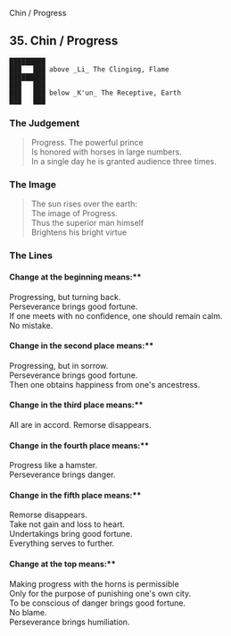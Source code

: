 Chin / Progress
## 35. Chin / Progress
    █████████
    ███   ███ above _Li_ The Clinging, Flame  
    █████████
    ███   ███
    ███   ███ below _K'un_ The Receptive, Earth  
    ███   ███
### The Judgement
> Progress. The powerful prince  
 Is honored with horses in large numbers.  
 In a single day he is granted audience three times.
### The Image
> The sun rises over the earth:  
 The image of Progress.  
 Thus the superior man himself  
 Brightens his bright virtue
### The Lines

#### Change at the beginning means:**  
 Progressing, but turning back.  
 Perseverance brings good fortune.  
 If one meets with no confidence, one should remain calm.  
 No mistake.
#### Change in the second place means:**  
 Progressing, but in sorrow.  
 Perseverance brings good fortune.  
 Then one obtains happiness from one's ancestress.
#### Change in the third place means:**  
 All are in accord. Remorse disappears.
#### Change in the fourth place means:**  
 Progress like a hamster.  
 Perseverance brings danger.
#### Change in the fifth place means:**  
 Remorse disappears.  
 Take not gain and loss to heart.  
 Undertakings bring good fortune.  
 Everything serves to further.
#### Change at the top means:**  
 Making progress with the horns is permissible  
 Only for the purpose of punishing one's own city.  
 To be conscious of danger brings good fortune.  
 No blame.  
 Perseverance brings humiliation.



